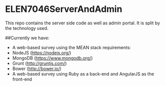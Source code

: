 # ELEN7046ServerAndAdmin
This repo contains the server side code as well as admin portal. It is split by the technology used.

##Currently we have:
* A web-based survey using the MEAN stack requirements:
 * NodeJS (https://nodejs.org/)
 * MongoDB (https://www.mongodb.org/)
 * Grunt (http://gruntjs.com/)
 * Bower (http://bower.io/)
* A web-based survey using Ruby as a back-end and AngularJS as the front-end
